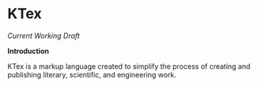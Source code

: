 # KTex

_Current Working Draft_

**Introduction**

KTex is a markup language created to simplify the process of creating and
publishing literary, scientific, and engineering work.
